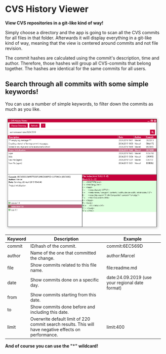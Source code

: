 # CVS History Viewer

**View CVS repositories in a git-like kind of way!**

Simply choose a directory and the app is going to scan all the CVS commits for all files in that folder. Afterwards it will display everything in a git-like kind of way, meaning that the view is centered around commits and not file revision.

The commit hashes are calculated using the commit's description, time and author. Therefore, those hashes will group all CVS-commits that belong together. The hashes are identical for the same commits for all users.

## Search through all commits with some simple keywords!

You can use a number of simple keywords, to filter down the commits as much as you like.

![Overview with keyword examples](doc/overview.png)

| Keyword | Description | Example |
| ------------- | ------------- | ------------ |
| commit | ID/hash of the commit. | commit:6EC569D |
| author  | Name of the one that committed the change. | author:Marcel |
| file  | Show commits related to this file name.  | file:readme.md |
| date  | Show commits done on a specific day.  | date:24.09.2019 (use your regional date format) |
| from  | Show commits starting from this date.  | |
| to  | Show commits done before and including this date. | |
| limit  | Overwrite default limit of 220 commit search results. This will have negative effects on performance. | limit:400 |

**And of course you can use the "*" wildcard!**